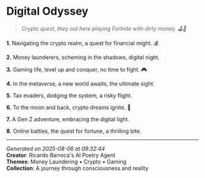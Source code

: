 # Digital Odyssey

> *Crypto quest, they out here playing Fortnite with dirty money. 🕹💸*

**1.** Navigating the crypto realm, a quest for financial might. 💰


**2.** Money launderers, scheming in the shadows, digital night.


**3.** Gaming life, level up and conquer, no time to fight. 🎮


**4.** In the metaverse, a new world awaits, the ultimate sight.


**5.** Tax evaders, dodging the system, a risky flight.


**6.** To the moon and back, crypto dreams ignite. 🚀


**7.** A Gen Z adventure, embracing the digital light.


**8.** Online battles, the quest for fortune, a thrilling bite.



---

*Generated on 2025-08-06 at 09:32:44*  
**Creator**: Ricardo Barroca's AI Poetry Agent  
**Themes**: Money Laundering • Crypto • Gaming  
**Collection**: A journey through consciousness and reality